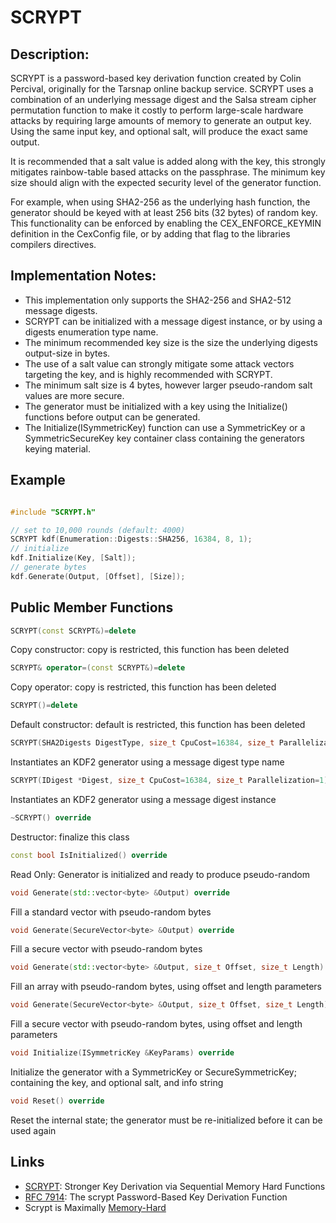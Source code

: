 # SCRYPT

## Description:
SCRYPT is a password-based key derivation function created by Colin Percival, originally for the Tarsnap online backup service. 
SCRYPT uses a combination of an underlying message digest and the Salsa stream cipher permutation function to make it costly to perform large-scale hardware attacks by requiring large amounts of memory to generate an output key. 
Using the same input key, and optional salt, will produce the exact same output. 

It is recommended that a salt value is added along with the key, this strongly mitigates rainbow-table based attacks on the passphrase. 
The minimum key size should align with the expected security level of the generator function. 

For example, when using SHA2-256 as the underlying hash function, the generator should be keyed with at least 256 bits (32 bytes) of random key. 
This functionality can be enforced by enabling the CEX_ENFORCE_KEYMIN definition in the CexConfig file, or by adding that flag to the libraries compilers directives.

## Implementation Notes: 
* This implementation only supports the SHA2-256 and SHA2-512 message digests. 
* SCRYPT can be initialized with a message digest instance, or by using a digests enumeration type name. 
* The minimum recommended key size is the size the underlying digests output-size in bytes. 
* The use of a salt value can strongly mitigate some attack vectors targeting the key, and is highly recommended with SCRYPT. 
* The minimum salt size is 4 bytes, however larger pseudo-random salt values are more secure. 
* The generator must be initialized with a key using the Initialize() functions before output can be generated. 
* The Initialize(ISymmetricKey) function can use a SymmetricKey or a SymmetricSecureKey key container class containing the generators keying material. 

## Example
```cpp

#include "SCRYPT.h"

// set to 10,000 rounds (default: 4000)
SCRYPT kdf(Enumeration::Digests::SHA256, 16384, 8, 1);
// initialize
kdf.Initialize(Key, [Salt]);
// generate bytes
kdf.Generate(Output, [Offset], [Size]);
```
       
## Public Member Functions

```cpp 
SCRYPT(const SCRYPT&)=delete 
```
Copy constructor: copy is restricted, this function has been deleted

```cpp 
SCRYPT& operator=(const SCRYPT&)=delete 
```
Copy operator: copy is restricted, this function has been deleted

```cpp 
SCRYPT()=delete 
```
Default constructor: default is restricted, this function has been deleted

```cpp 
SCRYPT(SHA2Digests DigestType, size_t CpuCost=16384, size_t Parallelization=1)
```
Instantiates an KDF2 generator using a message digest type name

```cpp 
SCRYPT(IDigest *Digest, size_t CpuCost=16384, size_t Parallelization=1)
```
Instantiates an KDF2 generator using a message digest instance
 
 ```cpp 
~SCRYPT() override
 ```
Destructor: finalize this class

```cpp 
const bool IsInitialized() override
```
Read Only: Generator is initialized and ready to produce pseudo-random

```cpp
void Generate(std::vector<byte> &Output) override
```
Fill a standard vector with pseudo-random bytes
 
```cpp 
void Generate(SecureVector<byte> &Output) override
```
Fill a secure vector with pseudo-random bytes
 
```cpp 
void Generate(std::vector<byte> &Output, size_t Offset, size_t Length) override
```
Fill an array with pseudo-random bytes, using offset and length parameters

```cpp 
void Generate(SecureVector<byte> &Output, size_t Offset, size_t Length) override
```
Fill a secure vector with pseudo-random bytes, using offset and length parameters

```cpp 
void Initialize(ISymmetricKey &KeyParams) override
```
Initialize the generator with a SymmetricKey or SecureSymmetricKey; containing the key, and optional salt, and info string

```cpp 
void Reset() override
```
Reset the internal state; the generator must be re-initialized before it can be used again   

## Links

* [SCRYPT](https://www.tarsnap.com/scrypt/scrypt.pdf): Stronger Key Derivation via Sequential Memory Hard Functions
* [RFC 7914](https://tools.ietf.org/html/rfc7914): The scrypt Password-Based Key Derivation Function
* Scrypt is Maximally [Memory-Hard](http://eprint.iacr.org/2016/989.pdf)
   
